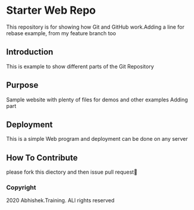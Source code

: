 # Starter Web Repo

This repository is for showing how Git and GitHub work.Adding a line for rebase example,
from my feature branch too 

## Introduction

This is example to show different parts of the Git Repository

## Purpose

Sample website with plenty of files for demos and other examples
Adding part

## Deployment

This is a simple Web program and deployment can be done on any server

## How To Contribute

please fork this diectory and then issue pull request
### Copyright
 
 2020 Abhishek.Training. ALl rights reserved